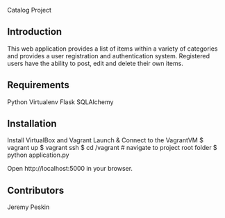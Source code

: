 Catalog Project

## Introduction

This web application provides a list of items within a variety of categories and provides a user registration and authentication system. Registered users have the ability to post, edit and delete their own items.

## Requirements

Python
Virtualenv
Flask
SQLAlchemy

## Installation

Install VirtualBox and Vagrant
Launch & Connect to the VagrantVM
$ vagrant up
$ vagrant ssh
$ cd /vagrant # navigate to project root folder
$ python application.py

Open http://localhost:5000 in your browser.


## Contributors

Jeremy Peskin
